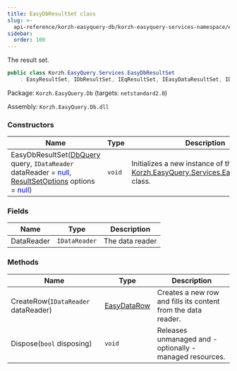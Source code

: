 ```yaml
---
title: EasyDbResultSet class
slug: >-
  api-reference/korzh-easyquery-db/korzh-easyquery-services-namespace/easydbresultset-class
sidebar:
  order: 100
---
```


The result set.
```csharp
public class Korzh.EasyQuery.Services.EasyDbResultSet
    : EasyResultSet, IDbResultSet, IEqResultSet, IEasyDataResultSet, IDisposable

```
Package: `Korzh.EasyQuery.Db` (targets: `netstandard2.0`)

Assembly: `Korzh.EasyQuery.Db.dll`

### Constructors

| Name | Type | Description | 
| --- | --- | --- | 
| EasyDbResultSet([DbQuery](///////////////easyquery/docs/api-reference/korzh-easyquery-db/korzh-easyquery-db-namespace/dbquery-class) query, `IDataReader` dataReader = <span style='color: blue'>null</span>, [ResultSetOptions](///////////////easyquery/docs/api-reference/korzh-easyquery/korzh-easyquery-services-namespace/resultsetoptions-class) options = <span style='color: blue'>null</span>) | `void` | Initializes a new instance of the [Korzh.EasyQuery.Services.EasyDbResultSet](///////////////easyquery/docs/api-reference/korzh-easyquery-db/korzh-easyquery-services-namespace/easydbresultset-class) class. | 


### Fields

| Name | Type | Description | 
| --- | --- | --- | 
| DataReader | `IDataReader` | The data reader | 


### Methods

| Name | Type | Description | 
| --- | --- | --- | 
| CreateRow(`IDataReader` dataReader) | [EasyDataRow](///////////////easyquery/docs/api-reference/easydata-core/easydata-namespace/easydatarow-class) | Creates a new row and fills its content from the data reader. | 
| Dispose(`bool` disposing) | `void` | Releases unmanaged and - optionally - managed resources. |
